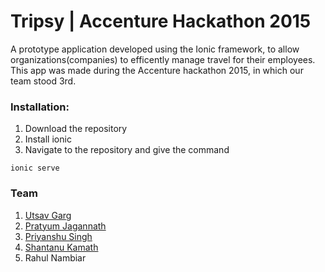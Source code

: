 # Tripsy | Accenture Hackathon 2015

A prototype application developed using the Ionic framework, to allow organizations(companies) to efficently manage travel for their employees.
This app was made during the Accenture hackathon 2015, in which our team stood 3rd.

### Installation:
1. Download the repository
2. Install ionic
3. Navigate to the repository and give the command
  ```
  ionic serve
  ```

### Team
1. [Utsav Garg](https://github.com/utsavgarg)
2. [Pratyum Jagannath](https://github.com/Pratyum)
3. [Priyanshu Singh](https://github.com/singhpriyanshu5)
4. [Shantanu Kamath](https://github.com/ShantanuKamath)
5. Rahul Nambiar

  
  
